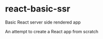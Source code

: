 # react-basic-ssr
Basic React server side rendered app

An attempt to create a React app from scratch 